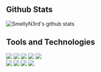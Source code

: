 ## Github Stats

![SmellyN3rd's github stats](https://github-readme-stats.vercel.app/api?username=SmellyN3rd&theme=dark)

## Tools and Technologies

![](https://img.shields.io/badge/OS-Manjaro-informational?style=flat&logo=linux&logoColor=white&color=lightgrey)
![](https://img.shields.io/badge/IDE-Pycharm-informational?style=flat&logo=pycharm&logoColor=white&color=lightgrey)
![](https://img.shields.io/badge/Code-Python-informational?style=flat&logo=python&logoColor=white&color=lightgrey)
![](https://img.shields.io/badge/Code-HTML-informational?style=flat&logo=html5&logoColor=white&color=lightgrey)
![](https://img.shields.io/badge/Code-CSS-informational?style=flat&logo=css3&logoColor=white&color=lightgrey)<br>
![](https://img.shields.io/badge/Shell-Zsh-informational?style=flat&logo=gnu-bash&logoColor=white&color=lightgrey)
![](https://img.shields.io/badge/Tools-Selenium-informational?style=flat&logo=selenium&logoColor=white&color=lightgrey)
![](https://img.shields.io/badge/Tools-Nginx-informational?style=flat&logo=nginx&logoColor=white&color=lightgrey)
![](https://img.shields.io/badge/Tools-Git-informational?style=flat&logo=git&logoColor=white&color=lightgrey)
